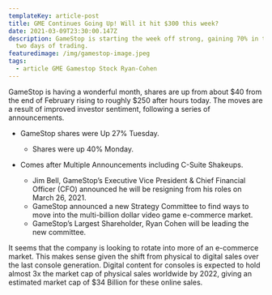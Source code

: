 ```yaml
---
templateKey: article-post
title: GME Continues Going Up! Will it hit $300 this week?
date: 2021-03-09T23:30:00.147Z
description: GameStop is starting the week off strong, gaining 70% in the first
  two days of trading.
featuredimage: /img/gamestop-image.jpeg
tags:
  - article GME Gamestop Stock Ryan-Cohen
---
```

GameStop is having a wonderful month, shares are up from about $40 from the end of February rising to roughly $250 after hours today. The moves are a result of improved investor sentiment, following a series of announcements.

* GameStop shares were Up 27% Tuesday.

  * Shares were up 40% Monday.
* Comes after Multiple Announcements including C-Suite Shakeups.

  * Jim Bell, GameStop’s Executive Vice President & Chief Financial Officer (CFO) announced he will be resigning from his roles on March 26, 2021.
  * GameStop announced a new Strategy Committee to find ways to move into the multi-billion dollar video game e-commerce market.
  * GameStop’s Largest Shareholder, Ryan Cohen will be leading the new committee.

It seems that the company is looking to rotate into more of an e-commerce market. This makes sense given the shift from physical to digital sales over the last console generation. Digital content for consoles is expected to hold almost 3x the market cap of physical sales worldwide by 2022, giving an estimated market cap of $34 Billion for these online sales.